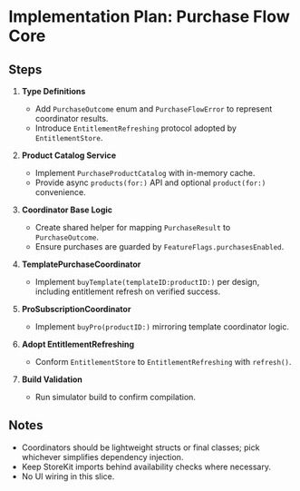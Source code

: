 # Implementation Plan: Purchase Flow Core

## Steps
1. **Type Definitions**
   - Add `PurchaseOutcome` enum and `PurchaseFlowError` to represent coordinator results.
   - Introduce `EntitlementRefreshing` protocol adopted by `EntitlementStore`.

2. **Product Catalog Service**
   - Implement `PurchaseProductCatalog` with in-memory cache.
   - Provide async `products(for:)` API and optional `product(for:)` convenience.

3. **Coordinator Base Logic**
   - Create shared helper for mapping `PurchaseResult` to `PurchaseOutcome`.
   - Ensure purchases are guarded by `FeatureFlags.purchasesEnabled`.

4. **TemplatePurchaseCoordinator**
   - Implement `buyTemplate(templateID:productID:)` per design, including entitlement refresh on verified success.

5. **ProSubscriptionCoordinator**
   - Implement `buyPro(productID:)` mirroring template coordinator logic.

6. **Adopt EntitlementRefreshing**
   - Conform `EntitlementStore` to `EntitlementRefreshing` with `refresh()`.

7. **Build Validation**
   - Run simulator build to confirm compilation.

## Notes
- Coordinators should be lightweight structs or final classes; pick whichever simplifies dependency injection.
- Keep StoreKit imports behind availability checks where necessary.
- No UI wiring in this slice.

